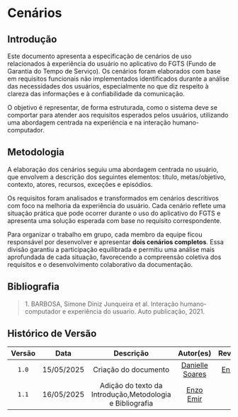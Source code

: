 # Cenários

## Introdução

Este documento apresenta a especificação de cenários de uso relacionados à experiência do usuário no aplicativo do FGTS (Fundo de Garantia do Tempo de Serviço). Os cenários foram elaborados com base em requisitos  funcionais não implementados identificados durante a análise das necessidades dos usuários, especialmente no que diz respeito à clareza das informações e à confiabilidade da comunicação.

O objetivo é representar, de forma estruturada, como o sistema deve se comportar para atender aos requisitos esperados pelos usuários, utilizando uma abordagem centrada na experiência e na interação humano-computador. 

## Metodologia

A elaboração dos cenários seguiu uma abordagem centrada no usuário, que envolvem a descrição dos seguintes elementos: título, metas/objetivo, contexto, atores, recursos, exceções e episódios.

Os requisitos foram analisados e transformados em cenários descritivos com foco na melhoria da experiência do usuário. Cada cenário reflete uma situação prática que pode ocorrer durante o uso do aplicativo do FGTS e apresenta uma solução esperada com base no requisito correspondente.

Para organizar o trabalho em grupo, cada membro da equipe ficou responsável por desenvolver e apresentar **dois cenários completos**. Essa divisão garantiu a participação equilibrada e permitiu uma análise mais aprofundada de cada situação, favorecendo a compreensão coletiva dos requisitos e o desenvolvimento colaborativo da documentação.


## Bibliografia
> 1.</a> BARBOSA, Simone Diniz Junqueira et al. Interação humano-computador e experiência do usuario. Auto publicação, 2021. 

## Histórico de Versão

| Versão | Data | Descrição | Autor(es) | Revisor(es) |
| :-: | :-: | :-: | :-: | :-: |
| `1.0` | 15/05/2025 | Criação do documento | [Danielle Soares](https://github.com/danielle-soaress) |[Enzo Emir ](https://github.com/EnzoEmir) |
| `1.1` | 16/05/2025 | Adição do texto da Introdução,Metodologia e Bibliografia | [Enzo Emir ](https://github.com/EnzoEmir) |-|